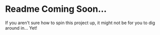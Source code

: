 # Readme Coming Soon...

If you aren't sure how to spin this project up, it might not be for you to dig around in... Yet!